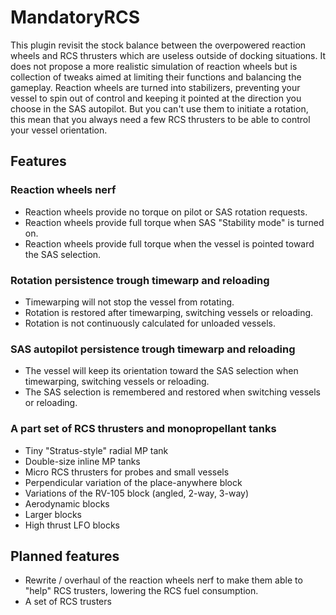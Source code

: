 # MandatoryRCS

This plugin revisit the stock balance between the overpowered reaction wheels and RCS thrusters which are useless outside of docking situations. It does not propose a more realistic simulation of reaction wheels but is collection of tweaks aimed at limiting their functions and balancing the gameplay. Reaction wheels are turned into stabilizers, preventing your vessel to spin out of control and keeping it pointed at the direction you choose in the SAS autopilot. But you can't use them to initiate a rotation, this mean that you always need a few RCS thrusters to be able to control your vessel orientation.

## Features
### Reaction wheels nerf
- Reaction wheels provide no torque on pilot or SAS rotation requests.
- Reaction wheels provide full torque when SAS "Stability mode" is turned on.
- Reaction wheels provide full torque when the vessel is pointed toward the SAS selection.

### Rotation persistence trough timewarp and reloading
- Timewarping will not stop the vessel from rotating.
- Rotation is restored after timewarping, switching vessels or reloading.
- Rotation is not continuously calculated for unloaded vessels.

### SAS autopilot persistence trough timewarp and reloading
- The vessel will keep its orientation toward the SAS selection when timewarping, switching vessels or reloading.
- The SAS selection is remembered and restored when switching vessels or reloading.

### A part set of RCS thrusters and monopropellant tanks
- Tiny "Stratus-style" radial MP tank
- Double-size inline MP tanks
- Micro RCS thrusters for probes and small vessels
- Perpendicular variation of the place-anywhere block
- Variations of the RV-105 block (angled, 2-way, 3-way)
- Aerodynamic blocks
- Larger blocks 
- High thrust LFO blocks

## Planned features
- Rewrite / overhaul of the reaction wheels nerf to make them able to "help" RCS trusters, lowering the RCS fuel consumption.
- A set of RCS trusters
